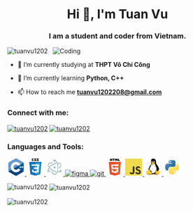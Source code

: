 <h1 align="center">Hi 👋, I'm Tuan Vu</h1>
<h3 align="center">I am a student and coder from Vietnam.</h3>
<img align="right" alt="Coding" width="400" src="https://media0.giphy.com/media/nSCXZHpOQnFI6ht4c2/giphy.gif">

<p align="left"> <img src="https://komarev.com/ghpvc/?username=tuanvu1202&label=Profile%20views&color=0e75b6&style=flat" alt="tuanvu1202" /> </p>

- 🔭 I’m currently studying at **THPT Võ Chí Công**

- 🌱 I’m currently learning **Python, C++**

- 📫 How to reach me **tuanvu1202208@gmail.com**

<h3 align="left">Connect with me:</h3>
<p align="left">
<a href="https://fb.com/tuanvu1202" target="blank"><img align="center" src="https://raw.githubusercontent.com/rahuldkjain/github-profile-readme-generator/master/src/images/icons/Social/facebook.svg" alt="tuanvu1202" height="30" width="40" /></a>
<a href="https://codeforces.com/profile/tuanvu1202" target="blank"><img align="center" src="https://raw.githubusercontent.com/rahuldkjain/github-profile-readme-generator/master/src/images/icons/Social/codeforces.svg" alt="tuanvu1202" height="30" width="40" /></a>
</p>

<h3 align="left">Languages and Tools:</h3>
<p align="left"> <a href="https://www.w3schools.com/cpp/" target="_blank" rel="noreferrer"> <img src="https://raw.githubusercontent.com/devicons/devicon/master/icons/cplusplus/cplusplus-original.svg" alt="cplusplus" width="40" height="40"/> </a> <a href="https://www.w3schools.com/css/" target="_blank" rel="noreferrer"> <img src="https://raw.githubusercontent.com/devicons/devicon/master/icons/css3/css3-original-wordmark.svg" alt="css3" width="40" height="40"/> </a> <a href="https://www.electronjs.org" target="_blank" rel="noreferrer"> <img src="https://raw.githubusercontent.com/devicons/devicon/master/icons/electron/electron-original.svg" alt="electron" width="40" height="40"/> </a> <a href="https://www.figma.com/" target="_blank" rel="noreferrer"> <img src="https://www.vectorlogo.zone/logos/figma/figma-icon.svg" alt="figma" width="40" height="40"/> </a> <a href="https://git-scm.com/" target="_blank" rel="noreferrer"> <img src="https://www.vectorlogo.zone/logos/git-scm/git-scm-icon.svg" alt="git" width="40" height="40"/> </a> <a href="https://www.w3.org/html/" target="_blank" rel="noreferrer"> <img src="https://raw.githubusercontent.com/devicons/devicon/master/icons/html5/html5-original-wordmark.svg" alt="html5" width="40" height="40"/> </a> <a href="https://developer.mozilla.org/en-US/docs/Web/JavaScript" target="_blank" rel="noreferrer"> <img src="https://raw.githubusercontent.com/devicons/devicon/master/icons/javascript/javascript-original.svg" alt="javascript" width="40" height="40"/> </a> <a href="https://www.linux.org/" target="_blank" rel="noreferrer"> <img src="https://raw.githubusercontent.com/devicons/devicon/master/icons/linux/linux-original.svg" alt="linux" width="40" height="40"/> </a> <a href="https://www.python.org" target="_blank" rel="noreferrer"> <img src="https://raw.githubusercontent.com/devicons/devicon/master/icons/python/python-original.svg" alt="python" width="40" height="40"/> </a> </p>

<p><img align="left" src="https://github-readme-stats.vercel.app/api/top-langs?username=tuanvu1202&show_icons=true&locale=en&layout=compact" alt="tuanvu1202" /></p>

<p>&nbsp;<img align="center" src="https://github-readme-stats.vercel.app/api?username=tuanvu1202&show_icons=true&locale=en" alt="tuanvu1202" /></p>

<p><img align="center" src="https://github-readme-streak-stats.herokuapp.com/?user=tuanvu1202&" alt="tuanvu1202" /></p>

